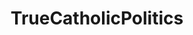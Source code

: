 ---
title: TrueCatholicPolitics
crosslinks:
- AltRightChristian
- Catholicism
- CatholicPolitics
- AskAnAmerican
- christianpersecution
- politics
---